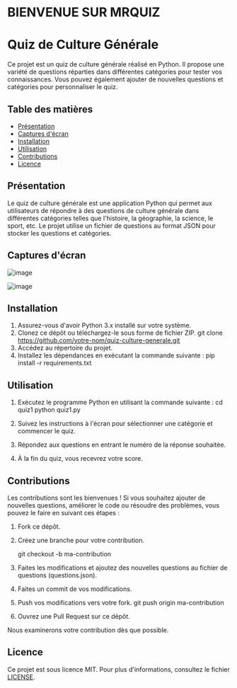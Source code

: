 # BIENVENUE SUR MRQUIZ

# Quiz de Culture Générale

Ce projet est un quiz de culture générale réalisé en Python. Il propose une variété de questions réparties dans différentes catégories pour tester vos connaissances. Vous pouvez également ajouter de nouvelles questions et catégories pour personnaliser le quiz.

## Table des matières

- [Présentation](#présentation)
- [Captures d'écran](#captures-décran)
- [Installation](#installation)
- [Utilisation](#utilisation)
- [Contributions](#contributions)
- [Licence](#licence)

## Présentation

Le quiz de culture générale est une application Python qui permet aux utilisateurs de répondre à des questions de culture générale dans différentes catégories telles que l'histoire, la géographie, la science, le sport, etc. Le projet utilise un fichier de questions au format JSON pour stocker les questions et catégories.

## Captures d'écran

![image](https://github.com/maha22i/mini-projet/assets/93122043/1a830fce-4555-4d55-a7c4-9044b12c6490)

![image](https://github.com/maha22i/mini-projet/assets/93122043/ee2c8f9b-97fe-466c-bae2-01e2d915491c)


## Installation

1. Assurez-vous d'avoir Python 3.x installé sur votre système.
2. Clonez ce dépôt ou téléchargez-le sous forme de fichier ZIP.
   git clone https://github.com/votre-nom/quiz-culture-generale.git
4. Accédez au répertoire du projet.
5. Installez les dépendances en exécutant la commande suivante :
      pip install -r requirements.txt


## Utilisation

1. Exécutez le programme Python en utilisant la commande suivante :
      cd quiz1
      python quiz1.py

2. Suivez les instructions à l'écran pour sélectionner une catégorie et commencer le quiz.

3. Répondez aux questions en entrant le numéro de la réponse souhaitée.

4. À la fin du quiz, vous recevrez votre score.

## Contributions

Les contributions sont les bienvenues ! Si vous souhaitez ajouter de nouvelles questions, améliorer le code ou résoudre des problèmes, vous pouvez le faire en suivant ces étapes :

1. Fork ce dépôt.

2. Créez une branche pour votre contribution.

    git checkout -b ma-contribution

3. Faites les modifications et ajoutez des nouvelles questions au fichier de questions (questions.json).

4. Faites un commit de vos modifications.

5. Push vos modifications vers votre fork.
    git push origin ma-contribution

6. Ouvrez une Pull Request sur ce dépôt.

Nous examinerons votre contribution dès que possible.

## Licence

Ce projet est sous licence MIT. Pour plus d'informations, consultez le fichier [LICENSE](LICENSE).


